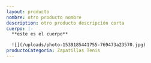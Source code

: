 ```yaml
---
layout: producto
nombre: otro producto nombre
description: otro producto descripción corta
cuerpo: |-
  **este es el cuerpo**

  ![](/uploads/photo-1539185441755-769473a23570.jpg)
productoCategoria: Zapatillas Tenis
---
```

